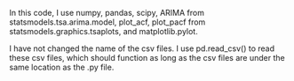 In this code, I use numpy, pandas, scipy, ARIMA from statsmodels.tsa.arima.model, plot_acf, plot_pacf from statsmodels.graphics.tsaplots, and matplotlib.pylot.

I have not changed the name of the csv files. I use pd.read_csv() to read these csv files, which should function as long as the csv files are under the same location as the .py file.

